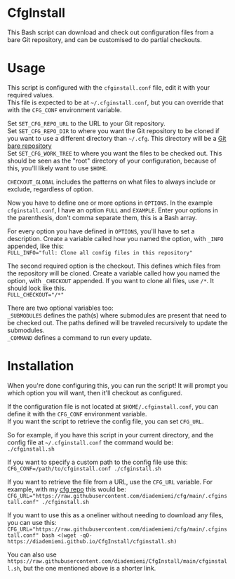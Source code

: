 # CfgInstall
This Bash script can download and check out configuration files from a bare Git repository, and can be customised to do partial checkouts.  

# Usage
This script is configured with the `cfginstall.conf` file, edit it with your required values.  
This file is expected to be at `~/.cfginstall.conf`, but you can override that with the `CFG_CONF` environment variable.  

Set `SET_CFG_REPO_URL` to the URL to your Git repository.  
Set `SET_CFG_REPO_DIR` to where you want the Git repository to be cloned if you want to use a different directory than `~/.cfg`. This directory will be a [Git bare repository](https://marcel.is/managing-dotfiles-with-git-bare-repo/)  
Set `SET_CFG_WORK_TREE` to where you want the files to be checked out. This should be seen as the "root" directory of your configuration, because of this, you'll likely want to use `$HOME`.  

`CHECKOUT_GLOBAL` includes the patterns on what files to always include or exclude, regardless of option.  

Now you have to define one or more options in `OPTIONS`. In the example `cfginstall.conf`, I have an option `FULL` and `EXAMPLE`. Enter your options in the parenthesis, don't comma separate them, this is a Bash array.  

For every option you have defined in `OPTIONS`, you'll have to set a description. Create a variable called how you named the option, with `_INFO` appended, like this:  
`FULL_INFO="full: Clone all config files in this repository"`  

The second required option is the checkout. This defines which files from the repository will be cloned. Create a variable called how you named the option, with `_CHECKOUT` appended. If you want to clone all files, use `/*`. It should look like this.  
`FULL_CHECKOUT="/*"`  

There are two optional variables too:  
`_SUBMODULES` defines the path(s) where submodules are present that need to be checked out. The paths defined will be traveled recursively to update the submodules.  
`_COMMAND` defines a command to run every update.  

# Installation

When you're done configuring this, you can run the script! It will prompt you which option you will want, then it'll checkout as configured.  

If the configuration file is not located at `$HOME/.cfginstall.conf`, you can define it with the `CFG_CONF` environment variable.  
If you want the script to retrieve the config file, you can set `CFG_URL`.  

So for example, if you have this script in your current directory, and the config file at `~/.cfginstall.conf` the command would be:  
`./cfginstall.sh`  

If you want to specify a custom path to the config file use this:  
`CFG_CONF=/path/to/cfginstall.conf ./cfginstall.sh`  

If you want to retrieve the file from a URL, use the `CFG_URL` variable. For example, with my [cfg repo](https://github.com/diademiemi/cfg) this would be:  
`CFG_URL="https://raw.githubusercontent.com/diademiemi/cfg/main/.cfginstall.conf" ./cfginstall.sh`  

If you want to use this as a oneliner without needing to download any files, you can use this:  
`CFG_URL="https://raw.githubusercontent.com/diademiemi/cfg/main/.cfginstall.conf" bash <(wget -qO- https://diademiemi.github.io/CfgInstall/cfginstall.sh)`  

You can also use `https://raw.githubusercontent.com/diademiemi/CfgInstall/main/cfginstall.sh`, but the one mentioned above is a shorter link.  
